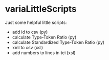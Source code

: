 # variaLittleScripts

Just some helpful little scripts:

- add id to csv (py)
- calculate Type-Token Ratio (py)
- calculate Standardized Type-Token Ratio (py)
- xml to csv (xsl)
- add numbers to lines in tei (xsl)

